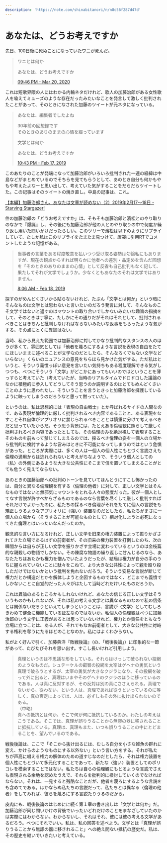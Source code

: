 ```yaml
---
description: 'https://note.com/shinabitanori/n/n8c56f287d47d'
---
```


# あなたは、どうお考えですか

先日、100日後に死ぬことになっていたワニが死んだ。

> ワニとは何か  
>   
> あなたは、どうお考えですか
>
> [0](https://twitter.com/intent/like?tweet_id=1240982924196900866)[9:46 PM - Mar 20, 2020](https://twitter.com/suzuchiu/status/1240982924196900866)

これは短歌界隈の人にはわかる内輪ネタだけれど、歌人の加藤治郎がある女性歌人を喩えてミューズのような存在だったみたいなことを発言して激しく批判されたことがあって、そのときになされた加藤のツイートが元ネタになっている。

> あなたは、編集者でしたよね  
>   
> 30年前の回想録です  
> そのときのありのままの心情を綴っています  
>   
> 文学とは何か  
>   
> あなたは、どうお考えですか
>
> [10:43 PM - Feb 17, 2019](https://twitter.com/jiro57/status/1097129372660580352)

このあたりのことが発端になって加藤治郎がいろいろ批判された一連の経緯は中島などがまとめているのでそちらを見てもらうとして、あのとき自分も何かもやもや考えたよなーと思い出して、考えていた気がすることをだらだらツイートした。この記事はそのツイートの焼き直し。中島の記事は、これ。

[【本編】加藤治郎さん、あなたは文章が読めない（2）2019年2月17～18日 - Starving Stargazer!](https://yukashima.hatenablog.com/entry/kato_literacy2)

件の加藤治郎の「どうお考えですか」は、そもそも加藤治郎と濱松とのやり取りのなかで『爆誕』し、その後にも加藤治郎が他の人とのやり取りの中で何度か繰り返し用いた問いかけだったらしい。このツリーで濱松は以下のようにリプライしていて、たしか私はこのリプライをたまたま見つけて、唐突に引用RTでコメントしたような記憶がある。 

> 当事者の言葉をある程度敬意を払いつつ受け取る姿勢は勿論私にもありますが、現在の観点からすれば明らかに他者への差別・品定めを含んだ回想を「そのときのありのままの心情」として反省も自己批判もなく記して、果たしてそれが文学でしょうか。少なくともあなたのそれは文学ではありません。
>
> [8:06 AM - Feb 18, 2019](https://twitter.com/symphonycogito/status/1097271036117020675)

探すのがめんどくさいから貼らないけれど、たぶん「文学とは何か」という暗にそんなものは文学とは思わないと言いたいのだろう発言に対して、そんなものこそ文学ではないと返すのはマウントの取り合いでしかないみたいな趣旨の指摘をして、そのときは丁寧に、たしかにその通りだがそれはそれとして、批判されるべきことはきちんと批判しなければならないみたいな返事をもらったような気がする。その点にとくに異論はない。 

当時、私から見えた範囲では加藤治郎に対してかなり批判的なスタンスの人のほうが多くて、雰囲気としては「他者を蔑ろにするような言説を表現の自由をたてにほしいままに述べることが文学なのだとしたら、そんなろくでもない文学などいらない」くらいのニュアンスの意見をちらほら見かけた気がする。ただ私はというと、そういう義憤っぽい意見を言いたい気持ちもある程度理解できる気がしつつも、べつにそういう「文学」がどこかにあってもいいのではということを薄っすらと考えていた（考えていたが、当時のリアルタイムでドロドロした議論のなかに積極的に参入してどうしてそう思うのか説明するのはとてもめんどくさいことのように思われたし、そういうことを言うときっと加藤治郎を擁護しているように映ってしまうのだろうなと思って黙っていた）。 

というのは、私は思想的には「表現の自由戦士」とか呼ばれるサイドの人間なので、ある表現が倫理的に厳しく批判されるべき内容であることと、ある表現をなすことそれ自体がアプリオリに禁じられるべきこととは慎重に分けて考えるべきだと思っていたからだ。そう思う背景には、たとえある倫理観に照らして厳しく批判されるべき内容であったとしても、その倫理のみを絶対視して表現することそのものを前もって禁じてしまえるのでは、採るべき倫理の姿を一個人の立場から批判的に検討するような営みはときに不可能になってしまうのではという危惧があった。ところが実際には、多くの人は一個人の個人性にもとづく言説さえも倫理の適用からは逃れられないと考えがちなようで、そういう個人としての〈私〉の外側にあるような大きな公共性にそこまで信を置いてしまえることがとても危うく見えてならない。 

あのときの加藤治郎への批判のトーンを見ていてほんとうにすこし怖かったのは、自分と異なる倫理観を有する〈倫理の他者〉に対して、正しい文学とはそんなものではないと無邪気にマウントをとれる人々の態度だった。彼が一個人としてなす言説が許すべからざるものであるのなら言葉を尽くして厳しく批判すればそれだけでよかったのに、私たちの採るべき倫理がそれをたてに個人の言説をも矯正しうるようなアプリオリに〈強い〉装置なのだとしたら、私たちがまさに一個人の立場から（そうすることが可能なものとして）相対化しようと必死になってきた倫理とはいったいなんだったのか。 

観念的な言い方になるけれど、正しい文学を旧来の権力装置によって振りかざされてきた立場であるはずの前衛者が、その旧来の権力装置を打倒したのち、次の瞬間からは自らが正しい文学を振りかざす立場に変わっているというのは金枝篇的な親殺しの物語でしかない。その陳腐な物語の繰り返しに甘んじるのなら、あなたたちはあたかも権力を憎んでいたようだったが、結局は権力が自分の手のうちに握られていないことに駄々をこねて、より大きな公共性によって親を殴り殺しただけではないかという批判を免れないだろう。そういう安易な言説が断じて権力だとか構造だとかを解体しようと企図するものではなく、どこまでも義憤でしかないことに自覚的だった人々がはたして当時どれだけいたものだろうか。 

これは異論のあるところかもしれないけれど、あなたの信じる正しい文学はそういうものかもしれないが、それは私の考える文学とは異なるものなので私の信条とは関係ないだろうといえてしまうということは、言説が〈文学〉としてむしろきわめて健全に機能している証左なのではないか。私個人の倫理観はべつに加藤治郎のいう文学に正義があるとは思っていないけれど、権力とか責任をともなう立場に立つことは、ある人が、それでもなお前衛者として、大きな公共性に対峙する権利を奪うにたるほどのことなのか。私にはよくわからない。 

私がよく好んで引く、加藤典洋『敗戦後論』（の、「戦後後論」）に印象的な一節があって、たびたびそれを思い出す。すこし長いけれど引用しよう。

> 真理というのは不思議な形をしている。それらはけっして破られない投網のようなものだ。シュテーケルの叡智の投網を太宰はゲヘナの勇気という真理で破ろうとするが、太宰の勇気が大きなクジラになり、その投網を破って外に出ると、真理はいまやそのゲヘナのクジラのほうに移っているのである。人は真に反対するが、その反対は別の真にささえられる。真理でないから、従わない、という人は、真理であれば従うといっているのに等しく、真の否定によっては、人は、必ずしもその外に抜け出られないのである。  
> （中略）  
> 真への抵抗とは何か。そこで何が何に抵抗しているのか。わたしの考えはこうである。そこでは、真理が誤りうることから無謬の器に移されることに抵抗している。真理は、真理もまた、いつも誤りうることの中にとどまることを、望んでいるのである。

戦後後論は、ここで「そこから抜け出るには、むしろ自分を小さな雑魚の群れに変え、かけらのようなものにする以外ない」という言い方をする。それが私たちが声高に唱える権力の解体のための道すじなのだとしたら、それは権力装置を個人性にもとづいて多元化することであって、新たな〈強い〉装置としてのポリコレを模索することではない。私たちは自らの倫理観にもとるような言説でさえも表現される余地を認めたうえで、それらを批判的に検討していくのでなければならない。それは、一見すると残酷なことだが、他者を蔑ろにするような言説をも含めてである。ほかならぬ私たちの言説だって、私たちとは異なる〈倫理の他者〉をしてみれば、彼らを蔑ろにする言説たりうるのだから。

皮肉にも、戦後後論のはじめにに続く第１章の書き出しは「文学とは何か」だ。加藤治郎が同じ問いかけの背後でいったいどれだけのことをまなざしていたのかは実際にはわからない。わからないし、それはそれ、彼には彼の考える文学があるだろう。べつにそれでいい。私は、私の回答を述べよう。文学とは「真理が誤りうることから無謬の器に移されること」への絶え間ない抵抗の歴史だ。私は、その歴史を継いでいきたいと考えている。



